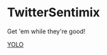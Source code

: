 # TwitterSentimix
Get 'em while they're good!

[YOLO](https://www.vice.com/en/article/y3pezm/scientists-increasingly-cant-explain-how-ai-works)
